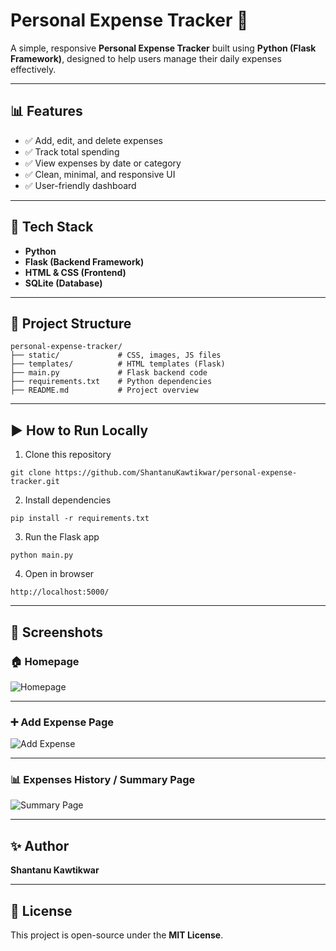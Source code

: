 # Personal Expense Tracker 🧾

A simple, responsive **Personal Expense Tracker** built using **Python (Flask Framework)**, designed to help users manage their daily expenses effectively.

---

## 📊 Features

- ✅ Add, edit, and delete expenses
- ✅ Track total spending
- ✅ View expenses by date or category
- ✅ Clean, minimal, and responsive UI
- ✅ User-friendly dashboard

---

## 🚀 Tech Stack

- **Python**
- **Flask (Backend Framework)**
- **HTML & CSS (Frontend)**
- **SQLite (Database)**

---

## 📂 Project Structure
```
personal-expense-tracker/
├── static/             # CSS, images, JS files
├── templates/          # HTML templates (Flask)
├── main.py             # Flask backend code
├── requirements.txt    # Python dependencies
├── README.md           # Project overview
```
---

## ▶️ How to Run Locally

1. Clone this repository
```
git clone https://github.com/ShantanuKawtikwar/personal-expense-tracker.git
```
2. Install dependencies
```
pip install -r requirements.txt
```
3. Run the Flask app
```
python main.py
```
4. Open in browser
```
http://localhost:5000/
```
---
## 📸 Screenshots

### 🏠 Homepage  
![Homepage](https://github.com/Dimxlight/personal-expense-tracker./blob/main/screenshots/Screenshot_20250714_235601.jpg)

---

### ➕ Add Expense Page  
![Add Expense](https://github.com/Dimxlight/personal-expense-tracker./blob/main/screenshots/Screenshot_20250714_235604.jpg)

---

### 📊 Expenses History / Summary Page  
![Summary Page](https://github.com/Dimxlight/personal-expense-tracker./blob/main/screenshots/Screenshot_20250714_235608.jpg)

---

## ✨ Author

**Shantanu Kawtikwar**

---

## 🪪 License

This project is open-source under the **MIT License**.
